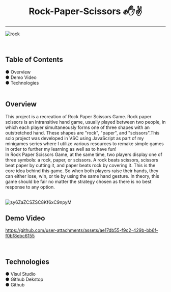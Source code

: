 <h1 align="center">Rock-Paper-Scissors ✊✋✌️</h1>
<hr/>

![rock](https://github.com/user-attachments/assets/7175f3b1-4818-4bf4-88fe-9ab403b7441f)

<br/>

<h2>Table of Contents</h2>
● Overview<br/>
● Demo Video<br/>
● Technologies<br/>

<br/>

<h2>Overview</h2>
This project is a recreation of Rock Paper Scissors Game. Rock paper scissors is an intransitive hand game, usually played between two people, in which each player simultaneously forms one of three shapes with an outstretched hand. These shapes are "rock", "paper", and "scissors".This solo project was developed in VSC using JavaScript as part of my minigames series where I utilize various resources to remake simple games in order to further my learning as well as to have fun!<br/>
In Rock Paper Scissors Game, at the same time, two players display one of three symbols: a rock, paper, or scissors. A rock beats scissors, scissors beat paper by cutting it, and paper beats rock by covering it. This is the core idea behind this game. So when both players raise their hands, they can either lose, win, or tie by using the same hand gesture. In theory, this game should be fair no matter the strategy chosen as there is no best response to any option.
<br/>
<br/>

![sy6ZaZCSZSC8Kf6xC9npyM](https://github.com/user-attachments/assets/c20dad3c-615b-4e45-bdc8-a00c350fef1d)

<h2>Demo Video</h2>

https://github.com/user-attachments/assets/ae17db55-f9c2-429b-bb6f-f0bf8ebc6155

<br/>
<h2>Technologies</h2>
 ● Visul Studio<br/>
 ● Github Dekstop<br/>
 ● Github<br/>
 <br/>

